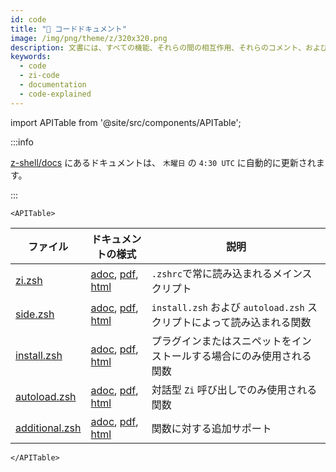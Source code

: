 ```yaml
---
id: code
title: "🔖 コードドキュメント"
image: /img/png/theme/z/320x320.png
description: 文書には、すべての機能、それらの間の相互作用、それらのコメント、および機能が示されています。
keywords:
  - code
  - zi-code
  - documentation
  - code-explained
---
```


<!-- @format -->

import APITable from '@site/src/components/APITable';

:::info

[z-shell/docs][] にあるドキュメントは、 `木曜日` の `4:30 UTC` に自動的に更新されます。

:::

```mdx-code-block
<APITable>
```

| ファイル                 | ドキュメントの様式                         | 説明                                                 |
| -------------------- | --------------------------------- | -------------------------------------------------- |
| [zi.zsh][2]          | [adoc][3], [pdf][4], [html][5]    | `.zshrc`で常に読み込まれるメインスクリプト                          |
| [side.zsh][6]        | [adoc][7], [pdf][8], [html][9]    | `install.zsh` および `autoload.zsh` スクリプトによって読み込まれる関数 |
| [install.zsh][10]    | [adoc][11], [pdf][12], [html][13] | プラグインまたはスニペットをインストールする場合にのみ使用される関数                 |
| [autoload.zsh][14]   | [adoc][15], [pdf][16], [html][17] | 対話型 `Zi` 呼び出しでのみ使用される関数                            |
| [additional.zsh][18] | [adoc][19], [pdf][20], [html][21] | 関数に対する追加サポート                                       |

```mdx-code-block
</APITable>
```

<!-- end-of-file -->
<!-- links -->
<!-- external -->

[z-shell/docs]: https://github.com/z-shell/docs
[2]: https://github.com/z-shell/zi/blob/main/zi.zsh
[3]: https://github.com/z-shell/docs/blob/main/code/zsdoc/asciidoc/zi.zsh.adoc
[4]: https://github.com/z-shell/docs/blob/main/code/zsdoc/pdf/zi.zsh.pdf
[5]: https://z-shell.github.io/docs/code/html/zi.zsh.html
[6]: https://github.com/z-shell/zi/blob/main/lib/zsh/side.zsh
[7]: https://github.com/z-shell/docs/blob/main/code/zsdoc/asciidoc/side.zsh.adoc
[8]: https://github.com/z-shell/docs/blob/main/code/zsdoc/pdf/side.zsh.pdf
[9]: https://z-shell.github.io/docs/code/html/side.zsh.html
[10]: https://github.com/z-shell/zi/blob/main/lib/zsh/install.zsh
[11]: https://github.com/z-shell/docs/blob/main/code/zsdoc/asciidoc/install.zsh.adoc
[12]: https://github.com/z-shell/docs/blob/main/code/zsdoc/pdf/install.zsh.pdf
[13]: https://z-shell.github.io/docs/code/html/install.zsh.html
[14]: https://github.com/z-shell/zi/blob/main/lib/zsh/autoload.zsh
[15]: https://github.com/z-shell/docs/blob/main/code/zsdoc/asciidoc/autoload.zsh.adoc
[16]: https://github.com/z-shell/docs/blob/main/code/zsdoc/pdf/autoload.zsh.pdf
[17]: https://z-shell.github.io/docs/code/html/autoload.zsh.html
[18]: https://github.com/z-shell/zi/blob/main/lib/zsh/additional.zsh
[19]: https://github.com/z-shell/docs/blob/main/code/zsdoc/asciidoc/additional.zsh.adoc
[20]: https://github.com/z-shell/docs/blob/main/code/zsdoc/pdf/additional.zsh.pdf
[21]: https://z-shell.github.io/docs/code/html/additional.zsh.html
